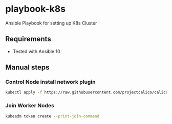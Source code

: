 # playbook-k8s
Ansible Playbook for setting up K8s Cluster

## Requirements
* Tested with Ansible 10

## Manual steps

### Control Node install network plugin
```bash
kubectl apply -f https://raw.githubusercontent.com/projectcalico/calico/v3.25.0/manifests/calico.yaml
```

### Join Worker Nodes
```bash
kubeadm token create --print-join-command
```
